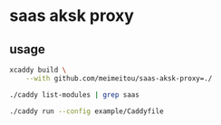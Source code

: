 # saas aksk proxy

## usage

```bash
xcaddy build \
    --with github.com/meimeitou/saas-aksk-proxy=./

./caddy list-modules | grep saas

./caddy run --config example/Caddyfile
```
